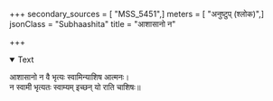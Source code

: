 +++
secondary_sources = [ "MSS_5451",]
meters = [ "अनुष्टुप् (श्लोक)",]
jsonClass = "Subhaashita"
title = "आशासानो न"

+++

<details open><summary>Text</summary>

आशासानो न वै भृत्यः स्वामिन्याशिष आत्मनः।  
न स्वामी भृत्यतः स्वाम्यम् इच्छन् यो राति चाशिषः॥
</details>
